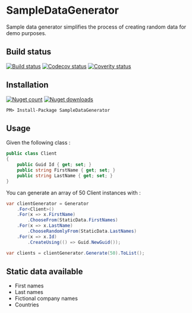 SampleDataGenerator
===================

Sample data generator simplifies the process of creating random data for demo purposes.

Build status
------------

[![Build status](https://img.shields.io/appveyor/ci/Mathieu/SampleDataGenerator.svg)](https://ci.appveyor.com/project/Mathieu/sampledatagenerator)
[![Codecov status](https://img.shields.io/codecov/c/github/mathieubrun/SampleDataGenerator.svg)](https://codecov.io/github/mathieubrun/SampleDataGenerator)
[![Coverity status](https://img.shields.io/coverity/scan/6554.svg)](https://scan.coverity.com/projects/mathieubrun-sampledatagenerator)

Installation
------------

[![Nuget count](http://img.shields.io/nuget/v/SampleDataGenerator.svg)](https://www.nuget.org/packages/SampleDataGenerator/) [![Nuget downloads](http://img.shields.io/nuget/dt/SampleDataGenerator.svg)](https://www.nuget.org/packages/SampleDataGenerator/)

```
PM> Install-Package SampleDataGenerator
```

Usage
-----

Given the following class :

```csharp
public class Client
{
    public Guid Id { get; set; }
    public string FirstName { get; set; }
    public string LastName { get; set; }
}
```

You can generate an array of 50 Client instances with :

```csharp
var clientGenerator = Generator
    .For<Client>()
    .For(x => x.FirstName)
        .ChooseFrom(StaticData.FirstNames)
    .For(x => x.LastName)
        .ChooseRandomlyFrom(StaticData.LastNames)
    .For(x => x.Id)
        .CreateUsing(() => Guid.NewGuid());

var clients = clientGenerator.Generate(50).ToList();
```

Static data available
---------------------

- First names
- Last names
- Fictional company names
- Countries
